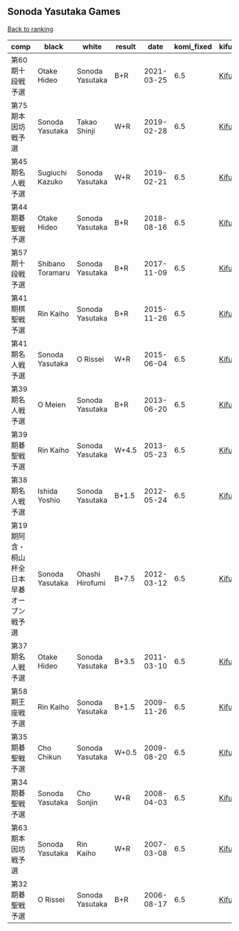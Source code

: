 ## Sonoda Yasutaka Games

[Back to ranking](index.md)




| **comp** | **black** | **white** | **result** | **date** | **komi_fixed** | **kifu** | 
| --- | --- | --- | --- | --- | --- | --- |
| 第60期十段戦予選 | Otake Hideo | Sonoda Yasutaka | B+R | 2021-03-25 | 6.5 | [Kifu](https://kifudepot.net/kifucontents.php?id=Q48sFdeA8KqYzZrs6jetGA%3D%3D) | 
| 第75期本因坊戦予選 | Sonoda Yasutaka | Takao Shinji | W+R | 2019-02-28 | 6.5 | [Kifu](https://kifudepot.net/kifucontents.php?id=zGYDe5MVprcxYJfY9h53sA%3D%3D) | 
| 第45期名人戦予選 | Sugiuchi Kazuko | Sonoda Yasutaka | W+R | 2019-02-21 | 6.5 | [Kifu](https://kifudepot.net/kifucontents.php?id=noPrdYv%2BAZdsXcjGaBGyjQ%3D%3D) | 
| 第44期碁聖戦予選 | Otake Hideo | Sonoda Yasutaka | B+R | 2018-08-16 | 6.5 | [Kifu](https://kifudepot.net/kifucontents.php?id=F4aHKKAfp8qOHooHhgo%2FNA%3D%3D) | 
| 第57期十段戦予選 | Shibano Toramaru | Sonoda Yasutaka | B+R | 2017-11-09 | 6.5 | [Kifu](https://kifudepot.net/kifucontents.php?id=3gGnWBKDH0vT2Kkk76dujw%3D%3D) | 
| 第41期棋聖戦予選 | Rin Kaiho | Sonoda Yasutaka | B+R | 2015-11-26 | 6.5 | [Kifu](https://kifudepot.net/kifucontents.php?id=rT5kzgeNmMqZOqUs6r9oAQ%3D%3D) | 
| 第41期名人戦予選 | Sonoda Yasutaka | O Rissei | W+R | 2015-06-04 | 6.5 | [Kifu](https://kifudepot.net/kifucontents.php?id=2vR6tiAbNJnqPuzi8PzEdA%3D%3D) | 
| 第39期名人戦予選 | O Meien | Sonoda Yasutaka | B+R | 2013-06-20 | 6.5 | [Kifu](https://kifudepot.net/kifucontents.php?id=d705eaFhKIVtEu9UwND61g%3D%3D) | 
| 第39期碁聖戦予選 | Rin Kaiho | Sonoda Yasutaka | W+4.5 | 2013-05-23 | 6.5 | [Kifu](https://kifudepot.net/kifucontents.php?id=%2B%2Bt4B2oSy8dM1%2BtqWkRLXw%3D%3D) | 
| 第38期名人戦予選 | Ishida Yoshio | Sonoda Yasutaka | B+1.5 | 2012-05-24 | 6.5 | [Kifu](https://kifudepot.net/kifucontents.php?id=iLjBPtpUU7gzqJz3RnORVg%3D%3D) | 
| 第19期阿含・桐山杯全日本早碁オープン戦予選 | Sonoda Yasutaka | Ohashi Hirofumi | B+7.5 | 2012-03-12 | 6.5 | [Kifu](https://kifudepot.net/kifucontents.php?id=M1VhLVmeTmt7%2Fi2sc7zlMQ%3D%3D) | 
| 第37期名人戦予選 | Otake Hideo | Sonoda Yasutaka | B+3.5 | 2011-03-10 | 6.5 | [Kifu](https://kifudepot.net/kifucontents.php?id=iOiPsm7%2Br0Kn2cc8hQ0y5g%3D%3D) | 
| 第58期王座戦予選 | Rin Kaiho | Sonoda Yasutaka | B+1.5 | 2009-11-26 | 6.5 | [Kifu](https://kifudepot.net/kifucontents.php?id=Ke5Nb%2F9087niJKE4XNjgRg%3D%3D) | 
| 第35期碁聖戦予選 | Cho Chikun | Sonoda Yasutaka | W+0.5 | 2009-08-20 | 6.5 | [Kifu](https://kifudepot.net/kifucontents.php?id=bPlx7MxL8%2FNVewOV4j0Efw%3D%3D) | 
| 第34期碁聖戦予選 | Sonoda Yasutaka | Cho Sonjin | W+R | 2008-04-03 | 6.5 | [Kifu](https://kifudepot.net/kifucontents.php?id=K0v9pjs7h5AKFOPYRWO7KA%3D%3D) | 
| 第63期本因坊戦予選 | Sonoda Yasutaka | Rin Kaiho | W+R | 2007-03-08 | 6.5 | [Kifu](https://kifudepot.net/kifucontents.php?id=fnaT1aqAtID5UBpttGgZkA%3D%3D) | 
| 第32期碁聖戦予選 | O Rissei | Sonoda Yasutaka | B+R | 2006-08-17 | 6.5 | [Kifu](https://kifudepot.net/kifucontents.php?id=KHZ7zzf05jtXZgKCTvxhyA%3D%3D) |




